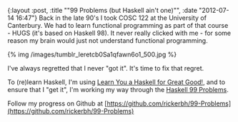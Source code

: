 {:layout :post, :title "\"99 Problems (but Haskell ain't one)\"", :date "2012-07-14 16:47"}
Back in the late 90's I took COSC 122 at the University of Canterbury. We had to learn functional programming as part of that course - HUGS (it's based on Haskell 98). It never really clicked with me - for some reason my brain would just not understand functional programming.

{% img /images/tumblr_leretcb0Sa1qfawn6o1_500.jpg %}

I've always regretted that I never "got it". It's time to fix that regret. 

To (re)learn Haskell, I'm using [Learn You a Haskell for Great Good!](http://learnyouahaskell.com), and to ensure that I "get it", I'm working my way through the [Haskell 99 Problems](http://www.haskell.org/haskellwiki/99_questions).

Follow my progress on Github at [https://github.com/rickerbh/99-Problems](https://github.com/rickerbh/99-Problems)
